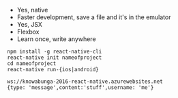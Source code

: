 
* Yes, native
* Faster development, save a file and it's in the emulator
* Yes, JSX
* Flexbox
* Learn once, write anywhere

````
npm install -g react-native-cli
react-native init nameofproject
cd nameofproject
react-native run-{ios|android}
````

````
ws://knowabunga-2016-react-native.azurewebsites.net
{type: 'message',content:'stuff',username: 'me'}
